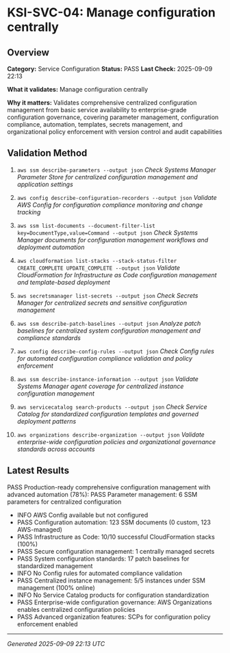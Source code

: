 # KSI-SVC-04: Manage configuration centrally

## Overview

**Category:** Service Configuration
**Status:** PASS
**Last Check:** 2025-09-09 22:13

**What it validates:** Manage configuration centrally

**Why it matters:** Validates comprehensive centralized configuration management from basic service availability to enterprise-grade configuration governance, covering parameter management, configuration compliance, automation, templates, secrets management, and organizational policy enforcement with version control and audit capabilities

## Validation Method

1. `aws ssm describe-parameters --output json`
   *Check Systems Manager Parameter Store for centralized configuration management and application settings*

2. `aws config describe-configuration-recorders --output json`
   *Validate AWS Config for configuration compliance monitoring and change tracking*

3. `aws ssm list-documents --document-filter-list key=DocumentType,value=Command --output json`
   *Check Systems Manager documents for configuration management workflows and deployment automation*

4. `aws cloudformation list-stacks --stack-status-filter CREATE_COMPLETE UPDATE_COMPLETE --output json`
   *Validate CloudFormation for Infrastructure as Code configuration management and template-based deployment*

5. `aws secretsmanager list-secrets --output json`
   *Check Secrets Manager for centralized secrets and sensitive configuration management*

6. `aws ssm describe-patch-baselines --output json`
   *Analyze patch baselines for centralized system configuration management and compliance standards*

7. `aws config describe-config-rules --output json`
   *Check Config rules for automated configuration compliance validation and policy enforcement*

8. `aws ssm describe-instance-information --output json`
   *Validate Systems Manager agent coverage for centralized instance configuration management*

9. `aws servicecatalog search-products --output json`
   *Check Service Catalog for standardized configuration templates and governed deployment patterns*

10. `aws organizations describe-organization --output json`
   *Validate enterprise-wide configuration policies and organizational governance standards across accounts*

## Latest Results

PASS Production-ready comprehensive configuration management with advanced automation (78%): PASS Parameter management: 6 SSM parameters for centralized configuration
- INFO AWS Config available but not configured
- PASS Configuration automation: 123 SSM documents (0 custom, 123 AWS-managed)
- PASS Infrastructure as Code: 10/10 successful CloudFormation stacks (100%)
- PASS Secure configuration management: 1 centrally managed secrets
- PASS System configuration standards: 17 patch baselines for standardized management
- INFO No Config rules for automated compliance validation
- PASS Centralized instance management: 5/5 instances under SSM management (100% online)
- INFO No Service Catalog products for configuration standardization
- PASS Enterprise-wide configuration governance: AWS Organizations enables centralized configuration policies
- PASS Advanced organization features: SCPs for configuration policy enforcement enabled

---
*Generated 2025-09-09 22:13 UTC*